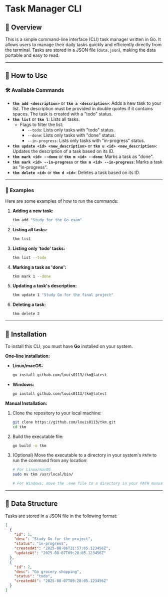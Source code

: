 # Task Manager CLI

## 📖 Overview

This is a simple command-line interface (CLI) task manager written in Go. It allows users to manage their daily tasks quickly and efficiently directly from the terminal. Tasks are stored in a JSON file (`data.json`), making the data portable and easy to read.

---

## 🚀 How to Use

### 🛠️ Available Commands

* **`tkm add <description>`** or **`tkm a <description>`**: Adds a new task to your list. The description must be provided in double quotes if it contains spaces. The task is created with a "todo" status.
* **`tkm list`** or **`tkm l`**: Lists all tasks.
    * Flags to filter the list:
        * `--todo`: Lists only tasks with "todo" status.
        * `--done`: Lists only tasks with "done" status.
        * `--in-progress`: Lists only tasks with "in-progress" status.
* **`tkm update <id> <new_description>`** or **`tkm u <id> <new_description>`**: Updates the description of a task based on its ID.
* **`tkm mark <id> --done`** or **`tkm m <id> --done`**: Marks a task as "done".
* **`tkm mark <id> --in-progress`** or **`tkm m <id> --in-progress`**: Marks a task as "in-progress".
* **`tkm delete <id>`** or **`tkm d <id>`**: Deletes a task based on its ID.

---

### 🏃 Examples

Here are some examples of how to run the commands:

1.  **Adding a new task:**
    ```sh
    tkm add "Study for the Go exam"
    ```

2.  **Listing all tasks:**
    ```sh
    tkm list
    ```

3.  **Listing only 'todo' tasks:**
    ```sh
    tkm list --todo
    ```

4.  **Marking a task as 'done':**
    ```sh
    tkm mark 1 --done
    ```

5.  **Updating a task's description:**
    ```sh
    tkm update 1 "Study Go for the final project"
    ```

6.  **Deleting a task:**
    ```sh
    tkm delete 2
    ```

---

## 🔧 Installation

To install this CLI, you must have **Go** installed on your system.

**One-line installation:**

* **Linux/macOS:**
    ```sh
    go install github.com/louis0113/tkm@latest
    ```

* **Windows:**
    ```sh
    go install github.com/louis0113/tkm@latest
    ```

**Manual Installation:**

1.  Clone the repository to your local machine:
    ```sh
    git clone https://github.com/louis0113/tkm.git
    cd tkm
    ```

2.  Build the executable file:
    ```sh
    go build -o tkm
    ```

3.  (Optional) Move the executable to a directory in your system's `PATH` to run the command from any location:
    ```sh
    # For Linux/macOS
    sudo mv tkm /usr/local/bin/

    # For Windows, move the .exe file to a directory in your PATH manually.
    ```

---

## 📁 Data Structure

Tasks are stored in a JSON file in the following format:

```json
[
  {
    "id": 1,
    "desc": "Study Go for the project",
    "status": "in-progress",
    "createdAt": "2025-08-06T21:57:05.123456Z",
    "updateAt": "2025-08-07T09:28:05.123456Z"
  },
  {
    "id": 2,
    "desc": "Go grocery shopping",
    "status": "todo",
    "createdAt": "2025-08-07T09:28:05.123456Z"
  }
]
